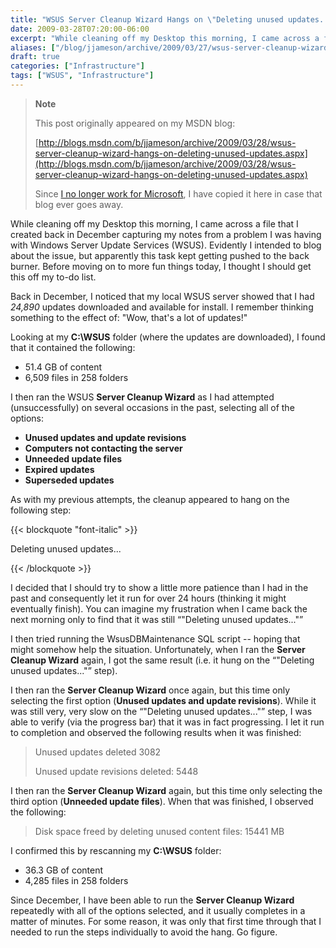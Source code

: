 ```yaml
---
title: "WSUS Server Cleanup Wizard Hangs on \"Deleting unused updates...\""
date: 2009-03-28T07:20:00-06:00
excerpt: "While cleaning off my Desktop this morning, I came across a file that I created back in December capturing my notes from a problem I was having with Windows Server Update Services (WSUS). Evidently I intended to blog about the issue, but apparently this..."
aliases: ["/blog/jjameson/archive/2009/03/27/wsus-server-cleanup-wizard-hangs-on-deleting-unused-updates.aspx", "/blog/jjameson/archive/2009/03/28/wsus-server-cleanup-wizard-hangs-on-deleting-unused-updates.aspx"]
draft: true
categories: ["Infrastructure"]
tags: ["WSUS", "Infrastructure"]
---
```


> **Note**
>
> This post originally appeared on my MSDN blog:
>
> [http://blogs.msdn.com/b/jjameson/archive/2009/03/28/wsus-server-cleanup-wizard-hangs-on-deleting-unused-updates.aspx](http://blogs.msdn.com/b/jjameson/archive/2009/03/28/wsus-server-cleanup-wizard-hangs-on-deleting-unused-updates.aspx)
>
> Since
> [I no longer work for Microsoft](/blog/jjameson/2011/09/02/last-day-with-microsoft),
> I have copied it here in case that blog ever goes away.

While cleaning off my Desktop this morning, I came across a file that I created
back in December capturing my notes from a problem I was having with Windows
Server Update Services (WSUS). Evidently I intended to blog about the issue, but
apparently this task kept getting pushed to the back burner. Before moving on to
more fun things today, I thought I should get this off my to-do list.

Back in December, I noticed that my local WSUS server showed that I had *24,890*
updates downloaded and available for install. I remember thinking something to
the effect of: "Wow, that's a lot of updates!"

Looking at my **C:\WSUS** folder (where the updates are downloaded), I found
that it contained the following:

- 51.4 GB of content
- 6,509 files in 258 folders

I then ran the WSUS **Server Cleanup Wizard** as I had attempted
(unsuccessfully) on several occasions in the past, selecting all of the options:

- **Unused updates and update revisions**
- **Computers not contacting the server**
- **Unneeded update files**
- **Expired updates**
- **Superseded updates**

As with my previous attempts, the cleanup appeared to hang on the following
step:

{{< blockquote "font-italic" >}}

Deleting unused updates...

{{< /blockquote >}}

I decided that I should try to show a little more patience than I had in the
past and consequently let it run for over 24 hours (thinking it might eventually
finish). You can imagine my frustration when I came back the next morning only
to find that it was still <q>"Deleting unused updates..."</q>

I then tried running the WsusDBMaintenance SQL script -- hoping that might
somehow help the situation. Unfortunately, when I ran the **Server Cleanup
Wizard** again, I got the same result (i.e. it hung on the <q>"Deleting unused
updates..."</q> step).

I then ran the **Server Cleanup Wizard** once again, but this time only
selecting the first option (**Unused updates and update revisions**). While it
was still very, very slow on the <q>"Deleting unused updates..."</q> step, I was
able to verify (via the progress bar) that it was in fact progressing. I let it
run to completion and observed the following results when it was finished:

> Unused updates deleted 3082
>
> Unused update revisions deleted: 5448

I then ran the **Server Cleanup Wizard** again, but this time only selecting the
third option (**Unneeded update files**). When that was finished, I observed the
following:

> Disk space freed by deleting unused content files: 15441 MB

I confirmed this by rescanning my **C:\WSUS** folder:

- 36.3 GB of content
- 4,285 files in 258 folders

Since December, I have been able to run the **Server Cleanup Wizard** repeatedly
with all of the options selected, and it usually completes in a matter of
minutes. For some reason, it was only that first time through that I needed to
run the steps individually to avoid the hang. Go figure.

